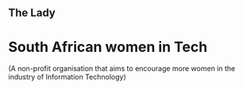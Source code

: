 ## The Lady
# South African women in Tech
(A non-profit organisation that aims to encourage more women in the industry of Information Technology)
